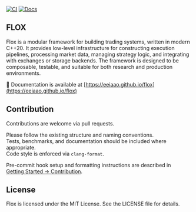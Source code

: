[![CI](https://github.com/eeiaao/flox/actions/workflows/ci.yml/badge.svg)](https://github.com/eeiaao/flox/actions)
[![Docs](https://img.shields.io/badge/docs-site-blue)](https://eeiaao.github.io/flox)

## FLOX

Flox is a modular framework for building trading systems, written in modern C++20. It provides low-level infrastructure for constructing execution pipelines, processing market data, managing strategy logic, and integrating with exchanges or storage backends. The framework is designed to be composable, testable, and suitable for both research and production environments.

📖 Documentation is available at [https://eeiaao.github.io/flox](https://eeiaao.github.io/flox)

## Contribution

Contributions are welcome via pull requests.

Please follow the existing structure and naming conventions.  
Tests, benchmarks, and documentation should be included where appropriate.  
Code style is enforced via `clang-format`.

Pre-commit hook setup and formatting instructions are described in  
[Getting Started → Contribution](https://eeiaao.github.io/flox/usage/getting_started/).

## License

Flox is licensed under the MIT License. See the LICENSE file for details.
